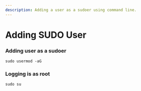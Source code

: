 ```yaml
---
description: Adding a user as a sudoer using command line.
---
```


# Adding SUDO User

### Adding user as a sudoer

```text
sudo usermod -aG
```

### Logging is as root

```text
sudo su
```


